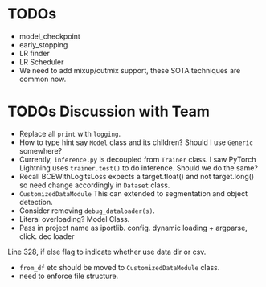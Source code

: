 # TODOs

- model_checkpoint
- early_stopping
- LR finder
- LR Scheduler
- We need to add mixup/cutmix support, these SOTA techniques are common now.

# TODOs Discussion with Team

- Replace all `print` with `logging`.
- How to type hint say `Model` class and its children? Should I use `Generic` somewhere?
- Currently, `inference.py` is decoupled from `Trainer` class. I saw PyTorch Lightning
    uses `trainer.test()` to do inference. Should we do the same?
- Recall BCEWithLogitsLoss expects a target.float() and not target.long() so need change
accordingly in `Dataset` class.
- `CustomizedDataModule` This can extended to segmentation and object detection.
- Consider removing `debug_dataloader(s)`.
- Literal overloading? Model Class.
- Pass in project name as iportlib. config. dynamic loading + argparse, click. dec loader

Line 328, if else flag to indicate whether use data dir or csv.
- `from_df` etc should be moved to `CustomizedDataModule` class.
- need to enforce file structure.